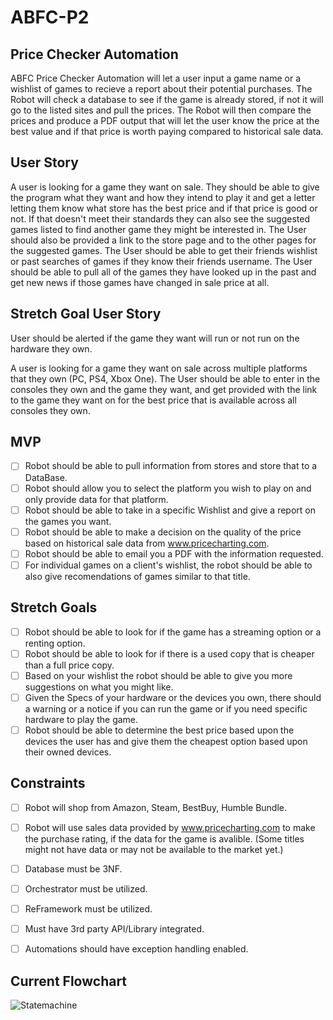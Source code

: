# ABFC-P2
## Price Checker Automation

ABFC Price Checker Automation will let a user input a game name or a wishlist of games to recieve a report about their potential purchases. The Robot will check a database to see if the game is already stored, if not it will go to the listed sites and pull the prices. The Robot will then compare the prices and produce a PDF output that will let the user know the price at the best value and if that price is worth paying compared to historical sale data.

## User Story
A user is looking for a game they want on sale. They should be able to give the program what they want and how they intend to play it and get a letter letting them know what store has the best price and if that price is good or not. If that doesn't meet their standards they can also see the suggested games listed to find another game they might be interested in.
The User should also be provided a link to the store page and to the other pages for the suggested games.
The User should be able to get their friends wishlist or past searches of games if they know their friends username.
The User should be able to pull all of the games they have looked up in the past and get new news if those games have changed in sale price at all.

## Stretch Goal User Story
User should be alerted if the game they want will run or not run on the hardware they own.

A user is looking for a game they want on sale across multiple platforms that they own (PC, PS4, Xbox One). The User should be able to enter in the consoles they own and the game they want, and get provided with the link to the game they want on for the best price that is available across all consoles they own.

## MVP
- [ ] Robot should be able to pull information from stores and store that to a DataBase.
- [ ] Robot should allow you to select the platform you wish to play on and only provide data for that platform.
- [ ] Robot should be able to take in a specific Wishlist and give a report on the games you want.
- [ ] Robot should be able to make a decision on the quality of the price based on historical sale data from www.pricecharting.com.
- [ ] Robot should be able to email you a PDF with the information requested.
- [ ] For individual games on a client's wishlist, the robot should be able to also give recomendations of games similar to that title.

## Stretch Goals
- [ ] Robot should be able to look for if the game has a streaming option or a renting option.
- [ ] Robot should be able to look for if there is a used copy that is cheaper than a full price copy.
- [ ] Based on your wishlist the robot should be able to give you more suggestions on what you might like.
- [ ] Given the Specs of your hardware or the devices you own, there should a warning or a notice if you can run the game or if you need specific hardware to play the game.
- [ ] Robot should be able to determine the best price based upon the devices the user has and give them the cheapest option based upon their owned devices.

## Constraints
- [ ] Robot will shop from Amazon, Steam, BestBuy, Humble Bundle.
- [ ] Robot will use sales data provided by www.pricecharting.com to make the purchase rating, if the data for the game is avalible. (Some titles might not have data or may not be available to the market yet.)
- [ ] Database must be 3NF.
- [ ] Orchestrator must be utilized.
- [ ] ReFramework must be utilized.
- [ ] Must have 3rd party API/Library integrated.
- [ ] Automations should have exception handling enabled.


## Current Flowchart
![Statemachine](https://user-images.githubusercontent.com/55204654/139494965-e969758f-8157-4145-a8cf-154b9addeaf9.PNG)
